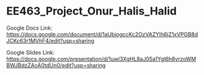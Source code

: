 # EE463_Project_Onur_Halis_Halid

Google Docs Link:
https://docs.google.com/document/d/1aUbiogccKc2OzVAZYlh6jZ1xVPGB8dJCKc63r1MVhF4/edit?usp=sharing

Google Slides Link:
https://docs.google.com/presentation/d/1uwI3XgHL8aJ05a1YgI6h8vrzoWMBWJBdzZAcA0tdUn0/edit?usp=sharing

